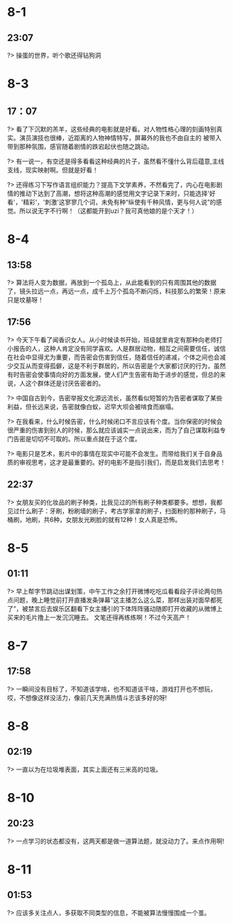 
# 8-1  

## 23:07
?> 操蛋的世界，听个歌还得钻狗洞

# 8-3

## 17：07
?> 看了下沉默的羔羊，这些经典的电影就是好看。对人物性格心理的刻画特别真实。演员演技也很棒，近距离的人物神情特写，屏幕外的我也不由自主的 被带入带到那种氛围，感官随着剧情的跌宕起伏也随之跳动。   

?> 有一说一，有空还是得多看看这种经典的片子，虽然看不懂什么背后蕴意,主线支线，现实映射啊。但就是好看！  

?> 还得练习下写作语言组织能力？提高下文学素养，不然看完了，内心在电影剧情的推动下达到了高潮，想将这种高潮的感觉用文字记录下来时，只能选择'好看'，'精彩'，'刺激'这寥寥几个词，未免有种“纵使有千种风情，更与何人说”的感觉。所以说无字不行啊！（这都能开到uzi？我可真他娘的是个天才！）


# 8-4 

## 13:58
?> 算法将人变为数据，再放到一个孤岛上，从此能看到的只有周围其他的数据了，镜头拉远一点，再远一点，成千上万个孤岛不断闪烁，科技那么的繁荣！原来只是坟墓呀！


## 17:56
?> 今天下午看了闻香识女人。从小时候读书开始，班级就里肯定有那种向老师打小报告的人，这种人肯定没有同学喜欢。人是群居动物，相互之间需要信任，诚信在社会中显得尤为重要，而告密会伤害到信任，随着信任的递减，个体之间也会减少交互从而变得孤僻，这是不利于群居的，所以告密是个大家都讨厌的行为，虽然有时告密会使事情向好的方面发展，使人们产生告密有助于进步的感觉，但总的来说，人这个群体还是讨厌告密者的。  

?> 中国自古到今，告密举报文化源远流长，虽然看似短暂的为告密者谋取了某些利益，但长远来说，告密就像白蚁，迟早大坝会被啃食而崩塌。

?> 在我看来，什么时候告密，什么时候闭口不言应该有个度。当你保密的时候会很严重的伤害到别人的时候，那么就应该诚实一点说出来，而为了自己谋取利益专门告密是切切不可取的。所以重点就在于这个度。

?> 电影只是艺术，影片中的事情在现实中可能不会发生。而带给我们关于自身品质的审视思考，这才是最重要的。好的电影不是指引我们，而是启发我们去思考！


## 22:37  

?> 女朋友买的化妆品的刷子种类，比我见过的所有刷子种类都要多。想想，我都见过什么刷子：牙刷，粉刷墙的刷子，考古学家拿的刷子，扫面粉的那种刷子，马桶刷，地刷，共6种，女朋友光刷脸的就有12种！女人真是恐怖。

# 8-5

## 01:11  
?> 早上帮字节跳动出谋划策，中午工作之余打开微博吃吃瓜看看段子评论两句热点问题，晚上睡觉前打开直播发条弹幕“这主播怎么这么菜，那样出装对面早都死了”，被禁言后去娱乐区翻看下女主播引的下体阵阵骚动随即打开收藏的从微博上买来的毛片撸上一发沉沉睡去。
文笔还得再练练啊！不过今天高产！


# 8-7 

## 17:58   
?> 一瞬间没有目标了，不知道该学啥，也不知道该干啥，游戏打开也不想玩，哎，不想像这样没活力，像前几天充满热情斗志该多好的呀!


# 8-8

## 02:19  

?> 一直以为在垃圾堆表面，其实上面还有三米高的垃圾。

# 8-10 

## 20:23
?> 一点学习的状态都没有，这两天都是做一道算法题，就没动力了。来点作用啊!

# 8-11

## 01:53  
?> 应该多关注点人，多获取不同类型的信息，不能被算法慢慢围成一个茧。

